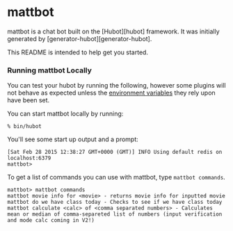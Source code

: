 # mattbot

mattbot is a chat bot built on the [Hubot][hubot] framework. It was
initially generated by [generator-hubot][generator-hubot].

This README is intended to help get you started.

### Running mattbot Locally

You can test your hubot by running the following, however some plugins will not
behave as expected unless the [environment variables](#configuration) they rely
upon have been set.

You can start mattbot locally by running:

    % bin/hubot

You'll see some start up output and a prompt:

    [Sat Feb 28 2015 12:38:27 GMT+0000 (GMT)] INFO Using default redis on localhost:6379
    mattbot>

To get a list of commands you can use with mattbot, type `mattbot commands`.

    mattbot> mattbot commands
    mattbot movie info for <movie> - returns movie info for inputted movie
    mattbot do we have class today - Checks to see if we have class today
    mattbot calculate <calc> of <comma separated numbers> - Calculates mean or median of comma-separeted list of numbers (input verification and mode calc coming in V2!)
